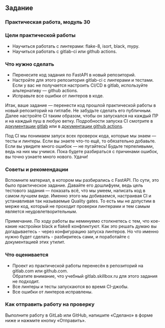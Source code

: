 ## Задание

### Практическая работа, модуль 30
### Цели практической работы
* Научиться работать с линтерами: flake-8, isort, black, mypy.
* Научиться работать с gitlab-ci или github actions.

### Что нужно сделать
* Перенесите код задания по FastAPI в новый репозиторий.
* Настройте для этого репозитория gitlab-ci c линтерами и тестами. Если у вас не получается настроить CI/CD в gitlab, используйте альтернативу — github actions.
* Исправьте все ошибки от линтеров в коде.

Итак, ваше задание — перенести код прошлой практической работы в новый репозиторий на гитлабе. Не забудьте сделать его публичным. 
Далее настройте CI таким образом, чтобы он запускался на каждый ПР и на каждый пуш в любую ветку. 
Подробности запуска CI смотрите в [документации gitlab](https://docs.gitlab.com/ee/ci/jobs/job_control.html#specify-when-jobs-run-with-rules) или в [документации github actions](https://docs.github.com/en/actions/writing-workflows/workflow-syntax-for-github-actions#jobsjob_idif).

Под CI мы понимаем запуск всех проверок кода, которые мы знаем — тесты и линтеры. Если вы знаете что-то ещё, то обязательно добавьте. Если вы увидите много ошибок — не пугайтесь! Будьте терпеливыми, ведь на них мы учимся. Пока будете разбираться с причинами ошибок, вы точно узнаете много нового. Удачи!

### Советы и рекомендации
Вспомните материал, в котором мы разбирались с FastAPI. По сути, это было практическое задание. 
Давайте его дошлифуем, ведь цель тестового задания — показать всё, что мы умеем, написать код в самом лучшем виде. Именно этого мы добиваемся, настраивая CI и устанавливая так называемые Quality gates. То есть мы не допустим в мерже код, который не проходит проверки линтерами и тем самым является неудовлетворительным. 

Примечание. По ходу работы вы неминуемо столкнетесь с тем, что кое-какие настройки 
black и flake8 конфликтуют. 
Как это решать думаю вы догадываетесь - через конфигурацию запуска линтеров. 
Но что именно нужно будет сделать - разбиритесь сами, и поработайте с документацией этих утилит. 

### Что оценивается
* Проект из практической работы перенесён в репозиторий на gitlab.com или github.com.  
  Обратите внимание, что учебный gitlab.skillbox.ru для этого задания не подходит.
* Все линтеры и тесты запускаются во время CI-джобы.
* Все ошибки от линтеров исправлены.

### Как отправить работу на проверку
Выполните работу в GitLab или GitHub, напишите «Сделано» в форме ниже и нажмите кнопку «Отправить».


